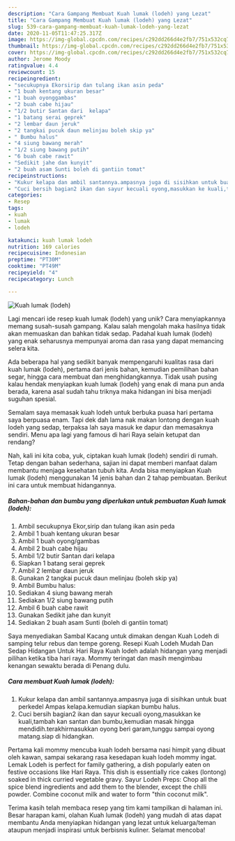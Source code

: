 ```yaml
---
description: "Cara Gampang Membuat Kuah lumak (lodeh) yang Lezat"
title: "Cara Gampang Membuat Kuah lumak (lodeh) yang Lezat"
slug: 539-cara-gampang-membuat-kuah-lumak-lodeh-yang-lezat
date: 2020-11-05T11:47:25.317Z
image: https://img-global.cpcdn.com/recipes/c292dd266d4e2fb7/751x532cq70/kuah-lumak-lodeh-foto-resep-utama.jpg
thumbnail: https://img-global.cpcdn.com/recipes/c292dd266d4e2fb7/751x532cq70/kuah-lumak-lodeh-foto-resep-utama.jpg
cover: https://img-global.cpcdn.com/recipes/c292dd266d4e2fb7/751x532cq70/kuah-lumak-lodeh-foto-resep-utama.jpg
author: Jerome Moody
ratingvalue: 4.4
reviewcount: 15
recipeingredient:
- "secukupnya Ekorsirip dan tulang ikan asin peda"
- "1 buah kentang ukuran besar"
- "1 buah oyonggambas"
- "2 buah cabe hijau"
- "1/2 butir Santan dari  kelapa"
- "1 batang serai geprek"
- "2 lembar daun jeruk"
- "2 tangkai pucuk daun melinjau boleh skip ya"
- " Bumbu halus"
- "4 siung bawang merah"
- "1/2 siung bawang putih"
- "6 buah cabe rawit"
- "Sedikit jahe dan kunyit"
- "2 buah asam Sunti boleh di gantiin tomat"
recipeinstructions:
- "Kukur kelapa dan ambil santannya.ampasnya juga di sisihkan untuk buat perkedel Ampas kelapa.kemudian siapkan bumbu halus."
- "Cuci bersih bagian2 ikan dan sayur kecuali oyong,masukkan ke kuali,tambah kan santan dan bumbu,kemudian masak hingga mendidih.terakhirmasukkan oyong beri garam,tunggu sampai oyong matang.siap di hidangkan."
categories:
- Resep
tags:
- kuah
- lumak
- lodeh

katakunci: kuah lumak lodeh 
nutrition: 169 calories
recipecuisine: Indonesian
preptime: "PT30M"
cooktime: "PT49M"
recipeyield: "4"
recipecategory: Lunch

---
```



![Kuah lumak (lodeh)](https://img-global.cpcdn.com/recipes/c292dd266d4e2fb7/751x532cq70/kuah-lumak-lodeh-foto-resep-utama.jpg)

Lagi mencari ide resep kuah lumak (lodeh) yang unik? Cara menyiapkannya memang susah-susah gampang. Kalau salah mengolah maka hasilnya tidak akan memuaskan dan bahkan tidak sedap. Padahal kuah lumak (lodeh) yang enak seharusnya mempunyai aroma dan rasa yang dapat memancing selera kita.

Ada beberapa hal yang sedikit banyak mempengaruhi kualitas rasa dari kuah lumak (lodeh), pertama dari jenis bahan, kemudian pemilihan bahan segar, hingga cara membuat dan menghidangkannya. Tidak usah pusing kalau hendak menyiapkan kuah lumak (lodeh) yang enak di mana pun anda berada, karena asal sudah tahu triknya maka hidangan ini bisa menjadi suguhan spesial.

Semalam saya memasak kuah lodeh untuk berbuka puasa hari pertama saya berpuasa enam. Tapi dek dah lama nak makan lontong dengan kuah lodeh yang sedap, terpaksa lah saya masuk ke dapur dan memasaknya sendiri. Menu apa lagi yang famous di hari Raya selain ketupat dan rendang?


Nah, kali ini kita coba, yuk, ciptakan kuah lumak (lodeh) sendiri di rumah. Tetap dengan bahan sederhana, sajian ini dapat memberi manfaat dalam membantu menjaga kesehatan tubuh kita. Anda bisa menyiapkan Kuah lumak (lodeh) menggunakan 14 jenis bahan dan 2 tahap pembuatan. Berikut ini cara untuk membuat hidangannya.

<!--inarticleads1-->

##### Bahan-bahan dan bumbu yang diperlukan untuk pembuatan Kuah lumak (lodeh):

1. Ambil secukupnya Ekor,sirip dan tulang ikan asin peda
1. Ambil 1 buah kentang ukuran besar
1. Ambil 1 buah oyong/gambas
1. Ambil 2 buah cabe hijau
1. Ambil 1/2 butir Santan dari  kelapa
1. Siapkan 1 batang serai geprek
1. Ambil 2 lembar daun jeruk
1. Gunakan 2 tangkai pucuk daun melinjau (boleh skip ya)
1. Ambil  Bumbu halus:
1. Sediakan 4 siung bawang merah
1. Sediakan 1/2 siung bawang putih
1. Ambil 6 buah cabe rawit
1. Gunakan Sedikit jahe dan kunyit
1. Sediakan 2 buah asam Sunti (boleh di gantiin tomat)


Saya menyediakan Sambal Kacang untuk dimakan dengan Kuah Lodeh di samping telur rebus dan tempe goreng. Resepi Kuah Lodeh Mudah Dan Sedap Hidangan Untuk Hari Raya Kuah lodeh adalah hidangan yang menjadi pilihan ketika tiba hari raya. Mommy teringat dan masih mengimbau kenangan sewaktu berada di Penang dulu. 

<!--inarticleads2-->

##### Cara membuat Kuah lumak (lodeh):

1. Kukur kelapa dan ambil santannya.ampasnya juga di sisihkan untuk buat perkedel Ampas kelapa.kemudian siapkan bumbu halus.
1. Cuci bersih bagian2 ikan dan sayur kecuali oyong,masukkan ke kuali,tambah kan santan dan bumbu,kemudian masak hingga mendidih.terakhirmasukkan oyong beri garam,tunggu sampai oyong matang.siap di hidangkan.


Pertama kali mommy mencuba kuah lodeh bersama nasi himpit yang dibuat oleh kawan, sampai sekarang rasa kesedapan kuah lodeh mommy ingat. Lemak Lodeh is perfect for family gathering, a dish popularly eaten on festive occasions like Hari Raya. This dish is essentially rice cakes (lontong) soaked in thick curried vegetable gravy. Sayur Lodeh Preps: Chop all the spice blend ingredients and add them to the blender, except the chilli powder. Combine coconut milk and water to form &#34;thin coconut milk&#34;. 

Terima kasih telah membaca resep yang tim kami tampilkan di halaman ini. Besar harapan kami, olahan Kuah lumak (lodeh) yang mudah di atas dapat membantu Anda menyiapkan hidangan yang lezat untuk keluarga/teman ataupun menjadi inspirasi untuk berbisnis kuliner. Selamat mencoba!
